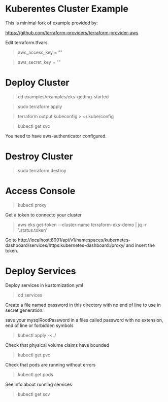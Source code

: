 # Kuberentes Cluster Example

This is minimal fork of example provided by:

https://github.com/terraform-providers/terraform-provider-aws

Edit terraform.tfvars

> aws_access_key = ""

> aws_secret_key = ""


# Deploy Cluster

> cd examples/examples/eks-getting-started

> sudo terraform apply

> terraform output kubeconfig > ~/.kube/config

> kubectl get svc



You need to have aws-authenticator configured.

# Destroy Cluster

> sudo terraform destroy

# Access Console

>kubectl proxy

Get a token to connecto your cluster

> aws eks get-token --cluster-name terraform-eks-demo | jq -r '.status.token'

Go to http://localhost:8001/api/v1/namespaces/kubernetes-dashboard/services/https:kubernetes-dashboard:/proxy/ and insert the token.

# Deploy Services

Deploy services in kustomization.yml

> cd services

Create a file named password in this directory with no end of line to use in secret generation.

save your mysqlRootPassword in a files called password with no extension, end of line or forbidden symbols

> kubectl apply -k ./

Check that physical volume claims have bounded

> kubectl get pvc

Check that pods are running without errors

> kubectl get pods

See info about running services

> kubectl get scv
